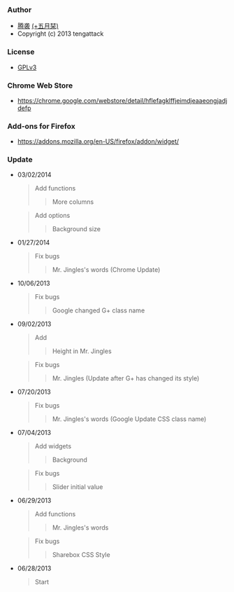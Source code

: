 ### Author
* [腾袭](http://tengattack.com) [(+五月栞)](https://plus.google.com/101975853170707139492)
* Copyright (c) 2013 tengattack

### License
* [GPLv3](http://www.gnu.org/licenses/gpl.html)

### Chrome Web Store
* https://chrome.google.com/webstore/detail/hflefagklffjeimdjeaaeongjadjdefp

### Add-ons for Firefox
* https://addons.mozilla.org/en-US/firefox/addon/widget/

### Update
* 03/02/2014
  > Add functions
  >> More columns

  > Add options
  >> Background size

* 01/27/2014
  > Fix bugs
  >> Mr. Jingles's words (Chrome Update)

* 10/06/2013
  > Fix bugs
  >> Google changed G+ class name

* 09/02/2013
  > Add
  >> Height in Mr. Jingles

  > Fix bugs
  >> Mr. Jingles (Update after G+ has changed its style)
  
* 07/20/2013
  > Fix bugs
  >> Mr. Jingles's words (Google Update CSS class name)

* 07/04/2013
  > Add widgets
  >> Background

  > Fix bugs
  >> Slider initial value

* 06/29/2013
  > Add functions
  >> Mr. Jingles's words

  > Fix bugs
  >> Sharebox CSS Style

* 06/28/2013
  > Start
